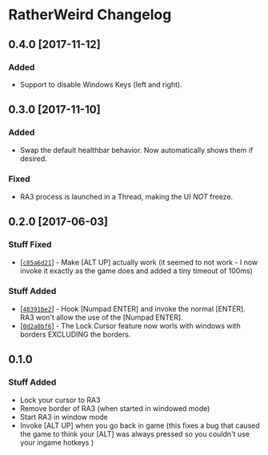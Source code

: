 # RatherWeird Changelog

## 0.4.0 [2017-11-12]
### Added
* Support to disable Windows Keys (left and right).

## 0.3.0 [2017-11-10]
### Added
* Swap the default healthbar behavior. Now automatically shows them if desired.

### Fixed
* RA3 process is launched in a Thread, making the UI *NOT* freeze.

## 0.2.0 [2017-06-03]
### Stuff Fixed
* [[`c85a6d21`](https://github.com/zokker13/RatherWeird/commit/c85a6d21052386bb3a44eb3f2d583c66f5a14935)] - Make [ALT UP] actually work (it seemed to not work - I now invoke it exactly as the game does and added a tiny timeout of 100ms)

### Stuff Added
* [[`48391be2`](https://github.com/zokker13/RatherWeird/commit/48391be29f471609d4875dccb63160db484ce07a)] - Hook [Numpad ENTER] and invoke the normal [ENTER]. RA3 won't allow the use of the [Numpad ENTER].
* [[`0d2a0bf6`](https://github.com/zokker13/RatherWeird/commit/0d2a0bf6e413219758218f9dd813aa75f59a4dd5)] - The Lock Cursor feature now worls with windows with borders EXCLUDING the borders.

## 0.1.0
### Stuff Added
* Lock your cursor to RA3
* Remove border of RA3 (when started in windowed mode)
* Start RA3 in window mode
* Invoke [ALT UP] when you go back in game (this fixes a bug that caused the game to think your [ALT] was always pressed so you couldn't use your ingame hotkeys )
